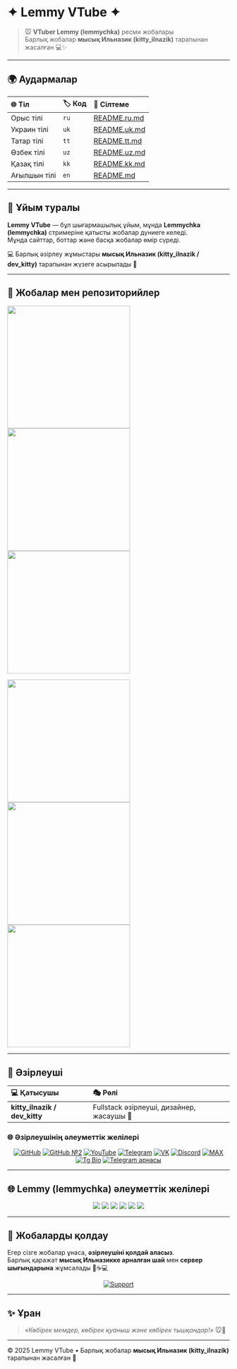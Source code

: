 
# ✦ Lemmy VTube ✦  

> 🐭 **VTuber Lemmy (lemmychka)** ресми жобалары  
Барлық жобалар **мысық Ильназик (kitty_ilnazik)** тарапынан жасалған 💻✨  

---

## 🌍 Аудармалар

| 🌐 Тіл | 🏷 Код | 🔗 Сілтеме |
|:-----------|:-------|:--------|
| Орыс тілі | `ru` | [README.ru.md](README.ru.md) |
| Украин тілі | `uk` | [README.uk.md](README.uk.md) |
| Татар тілі | `tt` | [README.tt.md](README.tt.md) |
| Өзбек тілі | `uz` | [README.uz.md](README.uz.md) |
| Қазақ тілі | `kk` | [README.kk.md](README.kk.md) |
| Ағылшын тілі | `en` | [README.md](README.md) |

---

## 🌟 Ұйым туралы
**Lemmy VTube** — бұл шығармашылық ұйым, мұнда **Lemmychka (lemmychka)** стримеріне қатысты жобалар дүниеге келеді.  
Мұнда сайттар, боттар және басқа жобалар өмір сүреді.  

💻 Барлық әзірлеу жұмыстары **мысық Ильназик (kitty_ilnazik / dev_kitty)** тарапынан жүзеге асырылады 🐾  

---

## 🧩 Жобалар мен репозиторийлер

<p align="left">
  <a href="https://github.com/Lemmy-VTube/website">
    <img width="278" src="https://denvercoder1-github-readme-stats.vercel.app/api/pin/?username=Lemmy-VTube&repo=website&theme=react&bg_color=1F222E&title_color=F85D7F&hide_border=true&icon_color=F8D866" />
  </a>
  <a href="https://github.com/Lemmy-VTube/website">
    <img width="278" src="https://denvercoder1-github-readme-stats.vercel.app/api/pin/?username=Lemmy-VTube&repo=website&theme=react&bg_color=1F222E&title_color=F85D7F&hide_border=true&icon_color=F8D866" />
  </a>
  <a href="https://github.com/Lemmy-VTube/website">
    <img width="278" src="https://denvercoder1-github-readme-stats.vercel.app/api/pin/?username=Lemmy-VTube&repo=website&theme=react&bg_color=1F222E&title_color=F85D7F&hide_border=true&icon_color=F8D866" />
  </a>
</p>
<p align="left">
  <a href="https://github.com/Lemmy-VTube/website">
    <img width="278" src="https://denvercoder1-github-readme-stats.vercel.app/api/pin/?username=Lemmy-VTube&repo=website&theme=react&bg_color=1F222E&title_color=F85D7F&hide_border=true&icon_color=F8D866" />
  </a>
  <a href="https://github.com/Lemmy-VTube/website">
    <img width="278" src="https://denvercoder1-github-readme-stats.vercel.app/api/pin/?username=Lemmy-VTube&repo=website&theme=react&bg_color=1F222E&title_color=F85D7F&hide_border=true&icon_color=F8D866" />
  </a>
  <a href="https://github.com/Lemmy-VTube/website">
    <img width="278" src="https://denvercoder1-github-readme-stats.vercel.app/api/pin/?username=Lemmy-VTube&repo=website&theme=react&bg_color=1F222E&title_color=F85D7F&hide_border=true&icon_color=F8D866" />
  </a>
</p>

---

## 🐾 Әзірлеуші

| 💻 Қатысушы | 🎭 Рөлі |
|:-----------|:--------|
| **kitty_ilnazik / dev_kitty** | Fullstack әзірлеуші, дизайнер, жасаушы 🐾 |

### 🌐 Әзірлеушінің әлеуметтік желілері

<p align="center">
  <a href="https://github.com/dev-kitty-ilnazik"><img src="https://img.shields.io/badge/GitHub-181717?style=flat&logo=github&logoColor=white" alt="GitHub" /></a>
  <a href="https://github.com/kitty-ilnazik"><img src="https://img.shields.io/badge/GitHub%20№2-181717?style=flat&logo=github&logoColor=white" alt="GitHub №2" /></a>
  <a href="https://www.youtube.com/"><img src="https://img.shields.io/badge/YouTube-FF0000?style=flat&logo=youtube&logoColor=white" alt="YouTube" /></a>
  <a href="https://t.me/Kitty_Ilnazik"><img src="https://img.shields.io/badge/Telegram-2CA5E0?style=flat&logo=telegram&logoColor=white" alt="Telegram" /></a>
  <a href="https://vk.com/Dev_Ilnaz"><img src="https://img.shields.io/badge/VK-0077FF?style=flat&logo=vk&logoColor=white" alt="VK" /></a>
  <a href="https://discord.com/"><img src="https://img.shields.io/badge/Discord-5865F2?style=flat&logo=discord&logoColor=white" alt="Discord" /></a>
  <a href="https://max.com/"><img src="https://img.shields.io/badge/MAX-FF69B4?style=flat&logoColor=white" alt="MAX" /></a>
  <a href="https://t.me/bio_kitty_ilnazik"><img src="https://img.shields.io/badge/Tg%20Bio-0088CC?style=flat&logo=telegram&logoColor=white" alt="Tg Bio" /></a>
  <a href="https://t.me/adapter_kitty_ilnazik"><img src="https://img.shields.io/badge/Арна-FF4500?style=flat&logo=telegram&logoColor=white" alt="Telegram арнасы" /></a>
</p>

---

## 🌐 Lemmy (lemmychka) әлеуметтік желілері

<p align="center">
  <a href="https://www.twitch.tv/lemmychka"><img src="https://img.shields.io/badge/Twitch-9146FF?style=for-the-badge&logo=twitch&logoColor=white&alt=" /></a>
  <a href="https://t.me/lemmychka"><img src="https://img.shields.io/badge/Telegram-2CA5E0?style=for-the-badge&logo=telegram&logoColor=white&alt=" /></a>
  <a href="https://youtube.com/@lemmychka"><img src="https://img.shields.io/badge/YouTube-FF0000?style=for-the-badge&logo=youtube&logoColor=white&alt=" /></a>
  <a href="https://www.tiktok.com/@lemmychka"><img src="https://img.shields.io/badge/TikTok-000000?style=for-the-badge&logo=tiktok&logoColor=white&alt=" /></a>
  <a href="https://vk.com/lemmychka"><img src="https://img.shields.io/badge/VK-0077FF?style=for-the-badge&logo=vk&logoColor=white&alt=" /></a>
  <a href="https://discord.gg/YVDkkZjt"><img src="https://img.shields.io/badge/Discord-5865F2?style=for-the-badge&logo=discord&logoColor=white&alt=" /></a>
</p>

---

## 💖 Жобаларды қолдау

Егер сізге жобалар ұнаса, **әзірлеушіні қолдай аласыз**.  
Барлық қаражат **мысық Ильназикке арналған шай** мен **сервер шығындарына** жұмсалады 🐾☕💻

<p align="center">
  <a href="https://www.tinkoff.ru/rm/r_IpkwsnLoVw.dUnOFPVfdx/G2P3b90678"><img src="https://img.shields.io/badge/Қолдау-FF69B4?style=for-the-badge&logo=ko-fi&logoColor=white&rounded=true" alt="Support" /></a>
</p>

---

## ✨ Ұран

> *«Көбірек мемдер, көбірек қуаныш және көбірек тышқандар!»* 🐭💜  

---

© 2025 Lemmy VTube • Барлық жобалар **мысық Ильназик (kitty_ilnazik)** тарапынан жасалған 🐾
